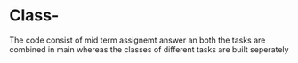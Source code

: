 # Class-
The code consist of mid term assignemt answer an both the tasks are combined in main whereas the classes of different tasks are built seperately

